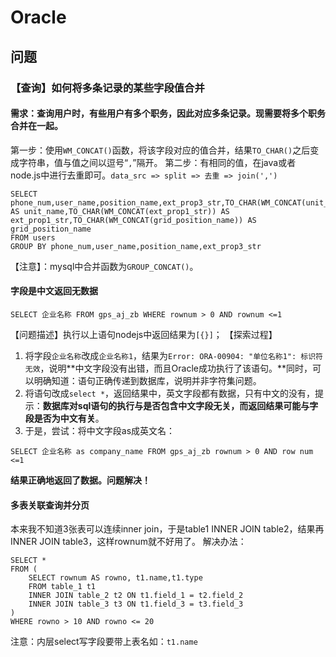 # Oracle
## 问题
### 【查询】如何将多条记录的某些字段值合并
#### 需求：查询用户时，有些用户有多个职务，因此对应多条记录。现需要将多个职务合并在一起。
第一步：使用`WM_CONCAT()`函数，将该字段对应的值合并，结果`TO_CHAR()`之后变成字符串，值与值之间以逗号“`,`”隔开。
第二步：有相同的值，在java或者node.js中进行去重即可。`data_src => split => 去重 => join(',')`

```
SELECT phone_num,user_name,position_name,ext_prop3_str,TO_CHAR(WM_CONCAT(unit_name)) AS unit_name,TO_CHAR(WM_CONCAT(ext_prop1_str)) AS ext_prop1_str,TO_CHAR(WM_CONCAT(grid_position_name)) AS grid_position_name
FROM users
GROUP BY phone_num,user_name,position_name,ext_prop3_str
```
【注意】：mysql中合并函数为`GROUP_CONCAT()`。
#### 字段是中文返回无数据
```
SELECT 企业名称 FROM gps_aj_zb WHERE rownum > 0 AND rownum <=1
```
【问题描述】执行以上语句nodejs中返回结果为`[{}]`；
【探索过程】
1) 将字段`企业名称`改成`企业名称1`，结果为`Error: ORA-00904: "单位名称1": 标识符无效`，说明**中文字段没有出错，而且Oracle成功执行了该语句。**同时，可以明确知道：语句正确传递到数据库，说明并非字符集问题。
2) 将语句改成`select *`，返回结果中，英文字段都有数据，只有中文的没有，提示：**数据库对sql语句的执行与是否包含中文字段无关，而返回结果可能与字段是否为中文有关**。
3) 于是，尝试：将中文字段as成英文名：
```
SELECT 企业名称 as company_name FROM gps_aj_zb rownum > 0 AND row num <=1
```
**结果正确地返回了数据。问题解决！**
#### 多表关联查询并分页
本来我不知道3张表可以连续inner join，于是table1 INNER JOIN table2，结果再INNER JOIN table3，这样rownum就不好用了。
解决办法：
```
SELECT *
FROM (
    SELECT rownum AS rowno, t1.name,t1.type
    FROM table_1 t1
    INNER JOIN table_2 t2 ON t1.field_1 = t2.field_2
    INNER JOIN table_3 t3 ON t1.field_3 = t3.field_3
)
WHERE rowno > 10 AND rowno <= 20
```
注意：内层select写字段要带上表名如：`t1.name`